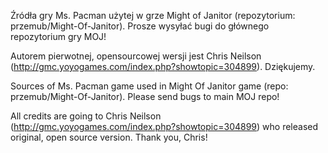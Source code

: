 Źródła gry Ms. Pacman użytej w grze Might of Janitor (repozytorium: przemub/Might-Of-Janitor).
Prosze wysyłać bugi do głównego repozytorium gry MOJ!

Autorem pierwotnej, opensourcowej wersji jest Chris Neilson (http://gmc.yoyogames.com/index.php?showtopic=304899). Dziękujemy.

Sources of Ms. Pacman game used in Might Of Janitor game (repo: przemub/Might-Of-Janitor).
Please send bugs to main MOJ repo!

All credits are going to Chris Neilson (http://gmc.yoyogames.com/index.php?showtopic=304899) who released original, open source version. Thank you, Chris!